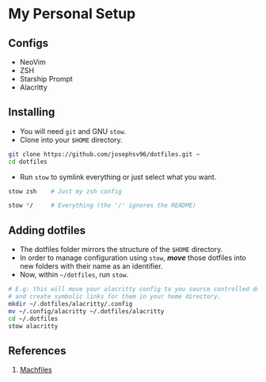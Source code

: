 # My Personal Setup

## Configs

- NeoVim
- ZSH
- Starship Prompt
- Alacritty

## Installing

- You will need `git` and GNU `stow`.
- Clone into your `$HOME` directory.

```bash
git clone https://github.com/josephsv96/dotfiles.git ~
cd dotfiles
```

- Run `stow` to symlink everything or just select what you want.

```bash
stow zsh    # Just my zsh config
```

```bash
stow */     # Everything (the '/' ignores the README)
```

## Adding dotfiles

- The dotfiles folder mirrors the structure of the `$HOME` directory.
- In order to manage configuration using `stow`, **_move_** those dotfiles into new folders with their name as an identifier.
- Now, within `~/dotfiles`, run `stow`.

```sh
# E.g: this will move your alacritty config to you source controlled dotfiles folder
# and create symbolic links for them in your home directory.
mkdir ~/.dotfiles/alacritty/.config
mv ~/.config/alacritty ~/.dotfiles/alacritty
cd ~/.dotfiles
stow alacritty
```

## References

1. [Machfiles](https://github.com/ChristianChiarulli/Machfiles)
